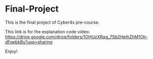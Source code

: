 # Final-Project

This is the final project of Cyber4s pre-course.

This link is for the explanation code video: https://drive.google.com/drive/folders/1OHUzXRag_7Sb2HeihZhM1Oh-dFqebkBs?usp=sharing

Enjoy!
